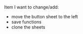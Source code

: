 Item I want to change/add: 
* move the button sheet to the left 
* save functions 
* clone the sheets 